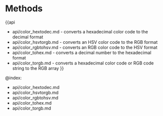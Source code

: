 Methods
=======

{{api
- api/color_hextodec.md - converts a hexadecimal color code to the decimal format
- api/color_hsvtorgb.md - converts an HSV color code to the RGB format
- api/color_rgbtohsv.md - converts an RGB color code to the HSV format
- api/color_tohex.md - converts a decimal number to the hexadecimal format
- api/color_torgb.md - converts a hexadecimal color code or RGB code string to the RGB array
}}

@index:
- api/color_hextodec.md
- api/color_hsvtorgb.md
- api/color_rgbtohsv.md
- api/color_tohex.md
- api/color_torgb.md


